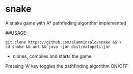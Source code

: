 # snake

A snake game with A* pathfinding algorithm implemented

##USAGE:

```
git clone https://github.com/alamminsalo/snake && \
cd snake && ant && java -jar dist/matopeli.jar
```
* clones, compiles and starts the game

Pressing 'A' key toggles the pathfinding algorithm ON/OFF

